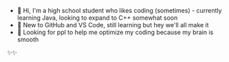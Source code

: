 - 👋 Hi, I'm a high school student who likes coding (sometimes) - currently learning Java, looking to expand to C++ somewhat soon
- 🐀 New to GitHub and VS Code, still learning but hey we'll all make it
- 👀 Looking for ppl to help me optimize my coding because my brain is smooth

✨✨

